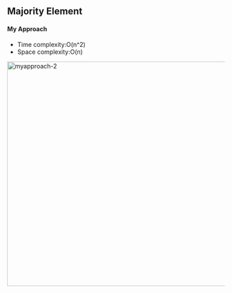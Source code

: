 ## Majority Element
#### My Approach
- Time complexity:O(n^2)
- Space complexity:O(n)
<img width="520" alt="myapproach-2" src="https://user-images.githubusercontent.com/56475512/154033870-640ced8d-6a91-4b70-9ea2-59506e381c5a.png">
